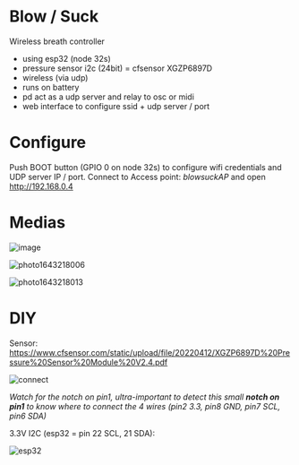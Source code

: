 # Blow / Suck
Wireless breath controller

- using esp32 (node 32s)
- pressure sensor i2c (24bit) = cfsensor XGZP6897D
- wireless (via udp)
- runs on battery
- pd act as a udp server and relay to osc or midi
- web interface to configure ssid + udp server / port

# Configure 
Push BOOT button (GPIO 0 on node 32s) to configure wifi credentials and UDP server IP / port. Connect to Access point: *blowsuckAP* and open http://192.168.0.4

# Medias
![image](https://user-images.githubusercontent.com/441764/152018330-60fa6280-8540-4b97-8292-34e2692896ad.png)

![photo1643218006](https://user-images.githubusercontent.com/441764/152017938-cecceb2d-7439-45f2-8e83-aee7932defc1.jpeg)

![photo1643218013](https://user-images.githubusercontent.com/441764/152017958-75eab607-ca6a-4fcd-848e-e17fa4ee799d.jpeg)

# DIY

Sensor: https://www.cfsensor.com/static/upload/file/20220412/XGZP6897D%20Pressure%20Sensor%20Module%20V2.4.pdf

![connect](https://user-images.githubusercontent.com/441764/164128297-fd4ba289-7b09-4e65-8114-cd06ab20dc8d.png)

_Watch for the notch on pin1, ultra-important to detect this small **notch on pin1** to know where to connect the 4 wires (pin2 3.3, pin8 GND, pin7 SCL, pin6 SDA)_

3.3V I2C (esp32 = pin 22 SCL, 21 SDA):

![esp32](https://user-images.githubusercontent.com/441764/164128492-48395a59-3325-4550-ae02-de5d36a436ce.png)
